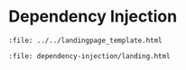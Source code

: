 # Dependency Injection

```{raw} html
:file: ../../landingpage_template.html
```

```{raw} html
:file: dependency-injection/landing.html
```